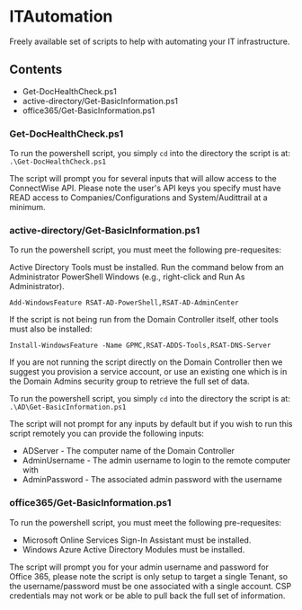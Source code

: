 # ITAutomation
Freely available set of scripts to help with automating your IT infrastructure.

## Contents
* Get-DocHealthCheck.ps1
* active-directory/Get-BasicInformation.ps1
* office365/Get-BasicInformation.ps1

### Get-DocHealthCheck.ps1

  To run the powershell script, you simply `cd` into the directory the script is at:
  `.\Get-DocHealthCheck.ps1`

  The script will prompt you for several inputs that will allow access to the ConnectWise API.
  Please note the user's API keys you specify must have READ access to Companies/Configurations
  and System/Audittrail at a minimum.

### active-directory/Get-BasicInformation.ps1
  
  To run the powershell script, you must meet the following pre-requesites:

  Active Directory Tools must be installed. Run the command below from an Administrator
  PowerShell Windows (e.g., right-click and Run As Administrator).

  `Add-WindowsFeature RSAT-AD-PowerShell,RSAT-AD-AdminCenter`

  If the script is not being run from the Domain Controller itself, other tools must
  also be installed:

  `Install-WindowsFeature -Name GPMC,RSAT-ADDS-Tools,RSAT-DNS-Server`

  If you are not running the script directly on the Domain Controller then we suggest you
  provision a service account, or use an existing one which is in the Domain Admins security
  group to retrieve the full set of data.

  To run the powershell script, you simply `cd` into the directory the script is at:
  `.\AD\Get-BasicInformation.ps1`

  The script will not prompt for any inputs by default but if you wish to run this script
  remotely you can provide the following inputs:

  * ADServer - The computer name of the Domain Controller
  * AdminUsername - The admin username to login to the remote computer with
  * AdminPassword - The associated admin password with the username

### office365/Get-BasicInformation.ps1

  To run the powershell script, you must meet the following pre-requesites:

  * Microsoft Online Services Sign-In Assistant must be installed.
  * Windows Azure Active Directory Modules must be installed.

  The script will prompt you for your admin username and password for Office 365, please
  note the script is only setup to target a single Tenant, so the username/password
  must be one associated with a single account. CSP credentials may not work or be able
  to pull back the full set of information. 